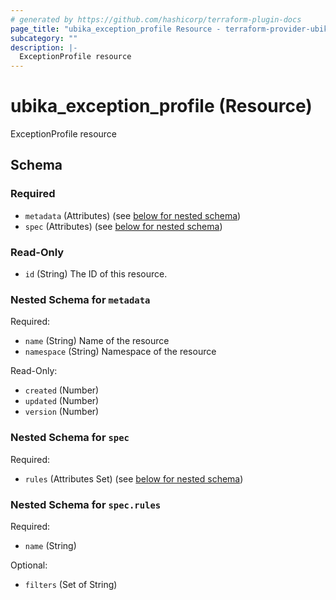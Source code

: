 ```yaml
---
# generated by https://github.com/hashicorp/terraform-plugin-docs
page_title: "ubika_exception_profile Resource - terraform-provider-ubika"
subcategory: ""
description: |-
  ExceptionProfile resource
---
```


# ubika_exception_profile (Resource)

ExceptionProfile resource



<!-- schema generated by tfplugindocs -->
## Schema

### Required

- `metadata` (Attributes) (see [below for nested schema](#nestedatt--metadata))
- `spec` (Attributes) (see [below for nested schema](#nestedatt--spec))

### Read-Only

- `id` (String) The ID of this resource.

<a id="nestedatt--metadata"></a>
### Nested Schema for `metadata`

Required:

- `name` (String) Name of the resource
- `namespace` (String) Namespace of the resource

Read-Only:

- `created` (Number)
- `updated` (Number)
- `version` (Number)


<a id="nestedatt--spec"></a>
### Nested Schema for `spec`

Required:

- `rules` (Attributes Set) (see [below for nested schema](#nestedatt--spec--rules))

<a id="nestedatt--spec--rules"></a>
### Nested Schema for `spec.rules`

Required:

- `name` (String)

Optional:

- `filters` (Set of String)
